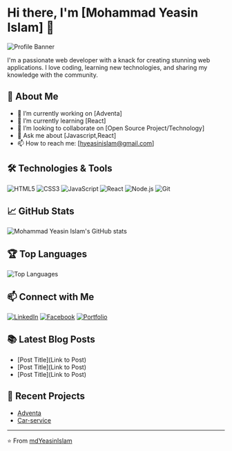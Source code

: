 # Hi there, I'm [Mohammad Yeasin Islam] 👋

![Profile Banner](https://user-images.githubusercontent.com/35267447/206916906-9bfb66d9-c419-44c2-908a-4885e610425f.gif)

I'm a passionate web developer with a knack for creating stunning web applications. I love coding, learning new technologies, and sharing my knowledge with the community.

## 🚀 About Me
- 🔭 I’m currently working on [Adventa]
- 🌱 I’m currently learning [React]
- 👯 I’m looking to collaborate on [Open Source Project/Technology]
- 💬 Ask me about [Javascript,React]
- 📫 How to reach me: [hyeasinislam@gmail.com]

## 🛠️ Technologies & Tools
![HTML5](https://img.shields.io/badge/-HTML5-E34F26?style=flat&logo=html5&logoColor=white)
![CSS3](https://img.shields.io/badge/-CSS3-1572B6?style=flat&logo=css3&logoColor=white)
![JavaScript](https://img.shields.io/badge/-JavaScript-F7DF1E?style=flat&logo=javascript&logoColor=black)
![React](https://img.shields.io/badge/-React-61DAFB?style=flat&logo=react&logoColor=black)
![Node.js](https://img.shields.io/badge/-Node.js-339933?style=flat&logo=node.js&logoColor=white)
![Git](https://img.shields.io/badge/-Git-F05032?style=flat&logo=git&logoColor=white)

## 📈 GitHub Stats
![Mohammad Yeasin Islam's GitHub stats](https://github-readme-stats.vercel.app/api?username=mdYeasinIslam&show_icons=true&theme=radical)

## 🏆 Top Languages
![Top Languages](https://github-readme-stats.vercel.app/api/top-langs/?username=mdYeasinIslam&layout=compact&theme=radical)

## 📫 Connect with Me
[![LinkedIn](https://img.shields.io/badge/-LinkedIn-0A66C2?style=flat&logo=LinkedIn&logoColor=white)](https://linkedin.com/in/md-yeasin-islam-1b17b3293/)
[![Facebook](https://img.shields.io/badge/-Facebook-1DA1F2?style=flat&logo=Facebook&logoColor=white)](https://www.facebook.com/profile.php?id=100011183114419)
[![Portfolio](https://img.shields.io/badge/-Portfolio-000000?style=flat&logo=firefox&logoColor=white)](https://yourportfolio.com)

## 📚 Latest Blog Posts
<!-- BLOG-POST-LIST:START -->
- [Post Title](Link to Post)
- [Post Title](Link to Post)
- [Post Title](Link to Post)
<!-- BLOG-POST-LIST:END -->

## 📝 Recent Projects
- [Adventa](https://655b09c18ad8c550c822db8b--aquamarine-mochi-76b629.netlify.app/home)
- [Car-service](https://practice-firebase-58-41d5d.web.app/home)

---

⭐️ From [mdYeasinIslam](https://github.com/mdYeasinIslam)
